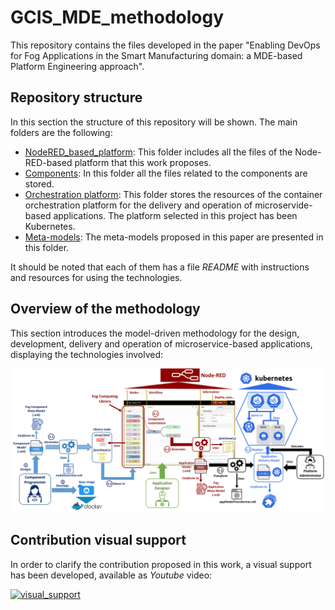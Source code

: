 # GCIS_MDE_methodology

This repository contains the files developed in the paper "Enabling DevOps for Fog Applications in the Smart Manufacturing domain: a MDE-based Platform Engineering approach".

## Repository structure

In this section the structure of this repository will be shown. The main folders are the following:

- [NodeRED_based_platform](https://github.com/ekhurtado/GCIS_MDE_methodology/tree/main/NodeRED_based_platform): This folder includes all the files of the Node-RED-based platform that this work proposes.
- [Components](https://github.com/ekhurtado/GCIS_MDE_methodology/tree/main/Components): In this folder all the files related to the components are stored. 
- [Orchestration platform](https://github.com/ekhurtado/GCIS_MDE_methodology/tree/main/Orchestration_platform): This folder stores the resources of the container orchestration platform for the delivery and operation of microservide-based applications. The platform selected in this project has been Kubernetes.
- [Meta-models](https://github.com/ekhurtado/GCIS_MDE_methodology/tree/main/Meta_models): The meta-models proposed in this paper are presented in this folder.

It should be noted that each of them has a file _README_ with instructions and resources for using the technologies.

## Overview of the methodology

This section introduces the model-driven methodology for the design, development, delivery and operation of microservice-based applications, displaying the technologies involved:

![Overview_methodology_technologies](Figures/Overview_methodology_technologies.jpg)

## Contribution visual support

In order to clarify the contribution proposed in this work, a visual support has been developed, available as _Youtube_ video:

[![visual_support](https://img.youtube.com/vi/PmmU9Uzqxfs/0.jpg)](https://youtu.be/PmmU9Uzqxfs "Visual support for GCIS research group contribution")